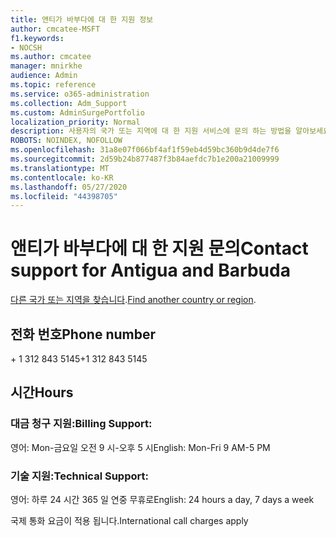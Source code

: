 ```yaml
---
title: 앤티가 바부다에 대 한 지원 정보
author: cmcatee-MSFT
f1.keywords:
- NOCSH
ms.author: cmcatee
manager: mnirkhe
audience: Admin
ms.topic: reference
ms.service: o365-administration
ms.collection: Adm_Support
ms.custom: AdminSurgePortfolio
localization_priority: Normal
description: 사용자의 국가 또는 지역에 대 한 지원 서비스에 문의 하는 방법을 알아보세요.
ROBOTS: NOINDEX, NOFOLLOW
ms.openlocfilehash: 31a8e07f066bf4af1f59eb4d59bc360b9d4de7f6
ms.sourcegitcommit: 2d59b24b877487f3b84aefdc7b1e200a21009999
ms.translationtype: MT
ms.contentlocale: ko-KR
ms.lasthandoff: 05/27/2020
ms.locfileid: "44398705"
---
```

# <a name="contact-support-for-antigua-and-barbuda"></a><span data-ttu-id="938a5-103">앤티가 바부다에 대 한 지원 문의</span><span class="sxs-lookup"><span data-stu-id="938a5-103">Contact support for Antigua and Barbuda</span></span>

<span data-ttu-id="938a5-104">[다른 국가 또는 지역을 찾습니다](../contact-support-for-business-products.md).</span><span class="sxs-lookup"><span data-stu-id="938a5-104">[Find another country or region](../contact-support-for-business-products.md).</span></span>

## <a name="phone-number"></a><span data-ttu-id="938a5-105">전화 번호</span><span class="sxs-lookup"><span data-stu-id="938a5-105">Phone number</span></span>
<span data-ttu-id="938a5-106">+ 1 312 843 5145</span><span class="sxs-lookup"><span data-stu-id="938a5-106">+1 312 843 5145</span></span>

## <a name="hours"></a><span data-ttu-id="938a5-107">시간</span><span class="sxs-lookup"><span data-stu-id="938a5-107">Hours</span></span>
### <a name="billing-support"></a><span data-ttu-id="938a5-108">대금 청구 지원:</span><span class="sxs-lookup"><span data-stu-id="938a5-108">Billing Support:</span></span>

<span data-ttu-id="938a5-109">영어: Mon-금요일 오전 9 시-오후 5 시</span><span class="sxs-lookup"><span data-stu-id="938a5-109">English: Mon-Fri 9 AM-5 PM</span></span>

### <a name="technical-support"></a><span data-ttu-id="938a5-110">기술 지원:</span><span class="sxs-lookup"><span data-stu-id="938a5-110">Technical Support:</span></span>

<span data-ttu-id="938a5-111">영어: 하루 24 시간 365 일 연중 무휴로</span><span class="sxs-lookup"><span data-stu-id="938a5-111">English: 24 hours a day, 7 days a week</span></span>

<span data-ttu-id="938a5-112">국제 통화 요금이 적용 됩니다.</span><span class="sxs-lookup"><span data-stu-id="938a5-112">International call charges apply</span></span>
